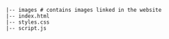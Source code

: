 ```Portfolio-Website
|-- images # contains images linked in the website
|-- index.html 
|-- styles.css
|-- script.js
